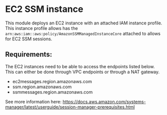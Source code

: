 # EC2 SSM instance

This module deploys an EC2 instance with an attached IAM instance profile.
This instance profile allows has the `arn:aws:iam::aws:policy/AmazonSSMManagedInstanceCore` attached to allows for EC2 SSM sessions.

## Requirements:
The EC2 instances need to be able to access the endpoints listed below.
This can either be done through VPC endpoints or through a NAT gateway.

- ec2messages.region.amazonaws.com
- ssm.region.amazonaws.com
- ssmmessages.region.amazonaws.com

See more information here:
https://docs.aws.amazon.com/systems-manager/latest/userguide/session-manager-prerequisites.html

